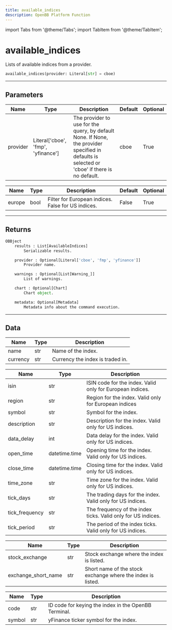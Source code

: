 ```yaml
---
title: available_indices
description: OpenBB Platform Function
---
```


import Tabs from '@theme/Tabs';
import TabItem from '@theme/TabItem';

# available_indices

Lists of available indices from a provider.

```python wordwrap
available_indices(provider: Literal[str] = cboe)
```

---

## Parameters

<Tabs>
<TabItem value="standard" label="Standard">

| Name | Type | Description | Default | Optional |
| ---- | ---- | ----------- | ------- | -------- |
| provider | Literal['cboe', 'fmp', 'yfinance'] | The provider to use for the query, by default None. If None, the provider specified in defaults is selected or 'cboe' if there is no default. | cboe | True |
</TabItem>

<TabItem value='cboe' label='cboe'>

| Name | Type | Description | Default | Optional |
| ---- | ---- | ----------- | ------- | -------- |
| europe | bool | Filter for European indices. False for US indices. | False | True |
</TabItem>

</Tabs>

---

## Returns

```python wordwrap
OBBject
    results : List[AvailableIndices]
        Serializable results.

    provider : Optional[Literal['cboe', 'fmp', 'yfinance']]
        Provider name.

    warnings : Optional[List[Warning_]]
        List of warnings.

    chart : Optional[Chart]
        Chart object.

    metadata: Optional[Metadata]
        Metadata info about the command execution.
```

---

## Data

<Tabs>
<TabItem value="standard" label="Standard">

| Name | Type | Description |
| ---- | ---- | ----------- |
| name | str | Name of the index. |
| currency | str | Currency the index is traded in. |
</TabItem>

<TabItem value='cboe' label='cboe'>

| Name | Type | Description |
| ---- | ---- | ----------- |
| isin | str | ISIN code for the index. Valid only for European indices. |
| region | str | Region for the index. Valid only for European indices |
| symbol | str | Symbol for the index. |
| description | str | Description for the index. Valid only for US indices. |
| data_delay | int | Data delay for the index. Valid only for US indices. |
| open_time | datetime.time | Opening time for the index. Valid only for US indices. |
| close_time | datetime.time | Closing time for the index. Valid only for US indices. |
| time_zone | str | Time zone for the index. Valid only for US indices. |
| tick_days | str | The trading days for the index. Valid only for US indices. |
| tick_frequency | str | The frequency of the index ticks. Valid only for US indices. |
| tick_period | str | The period of the index ticks. Valid only for US indices. |
</TabItem>

<TabItem value='fmp' label='fmp'>

| Name | Type | Description |
| ---- | ---- | ----------- |
| stock_exchange | str | Stock exchange where the index is listed. |
| exchange_short_name | str | Short name of the stock exchange where the index is listed. |
</TabItem>

<TabItem value='yfinance' label='yfinance'>

| Name | Type | Description |
| ---- | ---- | ----------- |
| code | str | ID code for keying the index in the OpenBB Terminal. |
| symbol | str | yFinance ticker symbol for the index. |
</TabItem>

</Tabs>

